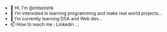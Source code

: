 - 👋 Hi, I’m @imtanishk
- 👀 I’m interested in learning programming and make real world projects...
- 🌱 I’m currently learning DSA and Web dev...
- 📫 How to reach me : Linkedin ...

<!---
imtanishk/imtanishk is a ✨ special ✨ repository because its `README.md` (this file) appears on your GitHub profile.
You can click the Preview link to take a look at your changes.
--->
